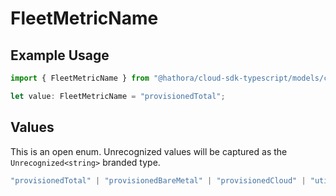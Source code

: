# FleetMetricName

## Example Usage

```typescript
import { FleetMetricName } from "@hathora/cloud-sdk-typescript/models/components";

let value: FleetMetricName = "provisionedTotal";
```

## Values

This is an open enum. Unrecognized values will be captured as the `Unrecognized<string>` branded type.

```typescript
"provisionedTotal" | "provisionedBareMetal" | "provisionedCloud" | "utilized" | Unrecognized<string>
```